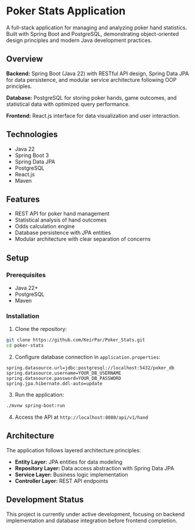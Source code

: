 # Poker Stats Application

A full-stack application for managing and analyzing poker hand statistics. Built with Spring Boot and PostgreSQL, demonstrating object-oriented design principles and modern Java development practices.

## Overview

**Backend:** Spring Boot (Java 22) with RESTful API design, Spring Data JPA for data persistence, and modular service architecture following OOP principles.

**Database:** PostgreSQL for storing poker hands, game outcomes, and statistical data with optimized query performance.

**Frontend:** React.js interface for data visualization and user interaction.

## Technologies

- Java 22
- Spring Boot 3
- Spring Data JPA
- PostgreSQL
- React.js
- Maven

## Features

- REST API for poker hand management
- Statistical analysis of hand outcomes
- Odds calculation engine
- Database persistence with JPA entities
- Modular architecture with clear separation of concerns

## Setup

### Prerequisites
- Java 22+
- PostgreSQL
- Maven

### Installation

1. Clone the repository:
```bash
git clone https://github.com/KeirPar/Poker_Stats.git
cd poker-stats
```

2. Configure database connection in `application.properties`:
```properties
spring.datasource.url=jdbc:postgresql://localhost:5432/poker_db
spring.datasource.username=YOUR_DB_USERNAME
spring.datasource.password=YOUR_DB_PASSWORD
spring.jpa.hibernate.ddl-auto=update
```

3. Run the application:
```bash
./mvnw spring-boot:run
```

4. Access the API at `http://localhost:8080/api/v1/hand`

## Architecture

The application follows layered architecture principles:

- **Entity Layer:** JPA entities for data modeling
- **Repository Layer:** Data access abstraction with Spring Data JPA
- **Service Layer:** Business logic implementation
- **Controller Layer:** REST API endpoints

## Development Status

This project is currently under active development, focusing on backend implementation and database integration before frontend completion.
